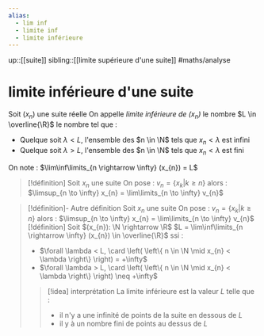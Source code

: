 ```yaml
---
alias:
  - lim inf
  - limite inf
  - limite inférieure
---
```

up::[[suite]]
sibling::[[limite supérieure d'une suite]]
#maths/analyse 
# limite inférieure d'une suite
Soit $(x_{n})$ une suite réelle
On appelle _limite inférieure de $(x_{n})$_ le nombre $L \in \overline{\R}$ le nombre tel que :
 - Quelque soit $\lambda < L$, l'ensemble des $n \in \N$ tels que $x_{n} < \lambda$ est infini
 - Quelque soit $\lambda > L$, l'ensemble des $n \in \N$ tels que $x_{n} < \lambda$ est fini

On note : $\lim\inf\limits_{n \rightarrow \infty} (x_{n}) = L$

> [!définition]
> Soit $x_{n}$ une suite
> On pose : $v_{n} = \left\{ x_{k} | k \geq n \right\}$
> alors :
> $\limsup_{n \to \infty} x_{n} = \lim\limits_{n \to \infty} v_{n}$

> [!définition]- Autre définition
> Soit $x_{n}$ une suite
> On pose : $v_{n} = \left\{ x_{k} | k \geq n \right\}$
> alors :
> $\limsup_{n \to \infty} x_{n} = \lim\limits_{n \to \infty} v_{n}$
> [!définition]
> Soit $(x_{n}): \N \rightarrow \R$
> $L = \lim\inf\limits_{n \rightarrow \infty} (x_{n}) \in \overline{\R}$ ssi :
>  - $\forall \lambda < L, \card \left( \left\{ n \in \N \mid x_{n} < \lambda \right\} \right) = +\infty$
>  - $\forall \lambda > L, \card \left( \left\{ n \in \N \mid x_{n} < \lambda \right\} \right) \neq +\infty$
> 
> > [!idea] interprétation
> > La limite inférieure est la valeur $L$ telle que :
> >  - il n'y a une infinité de points de la suite en dessous de $L$
> >  - il y à un nombre fini de points au dessus de $L$
> 
